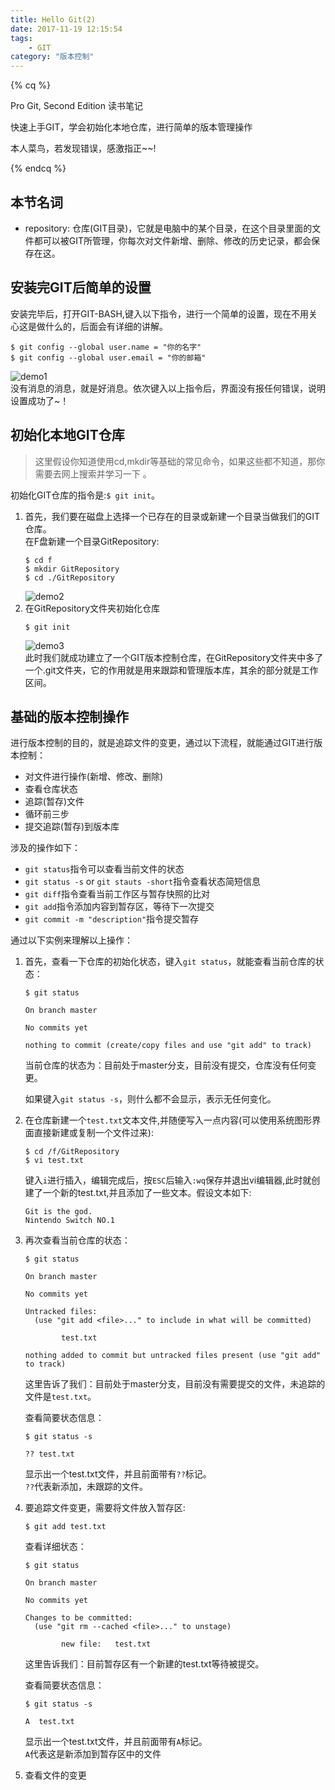 ```yaml
---
title: Hello Git(2)  
date: 2017-11-19 12:15:54  
tags:  
    - GIT  
category: "版本控制"
---
```

{% cq %}  

Pro Git, Second Edition 读书笔记  

快速上手GIT，学会初始化本地仓库，进行简单的版本管理操作  

本人菜鸟，若发现错误，感激指正~~!  

{% endcq %}  

<!-- more -->
<!-- toc -->

## 本节名词
- repository: 仓库(GIT目录)，它就是电脑中的某个目录，在这个目录里面的文件都可以被GIT所管理，你每次对文件新增、删除、修改的历史记录，都会保存在这。

## 安装完GIT后简单的设置
安装完毕后，打开GIT-BASH,键入以下指令，进行一个简单的设置，现在不用关心这是做什么的，后面会有详细的讲解。
```shell
$ git config --global user.name = "你的名字"
$ git config --global user.email = "你的邮箱"
```
![demo1](http://ouq9v8coj.bkt.clouddn.com/images/gittest1.gif)  
没有消息的消息，就是好消息。依次键入以上指令后，界面没有报任何错误，说明设置成功了~！

## 初始化本地GIT仓库
> 这里假设你知道使用cd,mkdir等基础的常见命令，如果这些都不知道，那你需要去网上搜索并学习一下 。

初始化GIT仓库的指令是:`$ git init`。  

1. 首先，我们要在磁盘上选择一个已存在的目录或新建一个目录当做我们的GIT仓库。   
在F盘新建一个目录GitRepository:
    ```shell
    $ cd f  
    $ mkdir GitRepository  
    $ cd ./GitRepository
    ```  
    ![demo2](http://ouq9v8coj.bkt.clouddn.com/images/gittest2.gif)  
2. 在GitRepository文件夹初始化仓库
    ```shell
    $ git init
    ```  
    ![demo3](http://ouq9v8coj.bkt.clouddn.com/images/gittest3.gif)  
此时我们就成功建立了一个GIT版本控制仓库，在GitRepository文件夹中多了一个.git文件夹，它的作用就是用来跟踪和管理版本库，其余的部分就是工作区间。  

## 基础的版本控制操作  
进行版本控制的目的，就是追踪文件的变更，通过以下流程，就能通过GIT进行版本控制：
  - 对文件进行操作(新增、修改、删除)
  - 查看仓库状态
  - 追踪(暂存)文件
  - 循环前三步
  - 提交追踪(暂存)到版本库  

涉及的操作如下：  
  - `git status`指令可以查看当前文件的状态  
  - `git status -s` or `git stauts -short`指令查看状态简短信息
  - `git diff`指令查看当前工作区与暂存快照的比对
  - `git add`指令添加内容到暂存区，等待下一次提交  
  - `git commit -m "description"`指令提交暂存  

通过以下实例来理解以上操作：  

1. 首先，查看一下仓库的初始化状态，键入`git status`，就能查看当前仓库的状态：  
    ```shell
    $ git status

    On branch master

    No commits yet

    nothing to commit (create/copy files and use "git add" to track)
    ```  
    当前仓库的状态为：目前处于master分支，目前没有提交，仓库没有任何变更。  

    如果键入`git status -s`，则什么都不会显示，表示无任何变化。

2. 在仓库新建一个`test.txt`文本文件,并随便写入一点内容(可以使用系统图形界面直接新建或复制一个文件过来):  
    ```shell
    $ cd /f/GitRepository
    $ vi test.txt
    ```  
    键入`i`进行插入，编辑完成后，按`ESC`后输入`:wq`保存并退出vi编辑器,此时就创建了一个新的test.txt,并且添加了一些文本。假设文本如下:
    ```shell
    Git is the god.
    Nintendo Switch NO.1
    ```  

3. 再次查看当前仓库的状态：  
    ```shell
    $ git status

    On branch master

    No commits yet

    Untracked files:
      (use "git add <file>..." to include in what will be committed)

            test.txt

    nothing added to commit but untracked files present (use "git add" to track)
    ```  
    这里告诉了我们：目前处于master分支，目前没有需要提交的文件，未追踪的文件是`test.txt`。  

    查看简要状态信息：  
    ```shell
    $ git status -s

    ?? test.txt
    ```  
    显示出一个test.txt文件，并且前面带有`??`标记。  
    `??`代表新添加，未跟踪的文件。

4.  要追踪文件变更，需要将文件放入暂存区:  
    ```shell
    $ git add test.txt
    ```  
    查看详细状态：  
    ```shell
    $ git status

    On branch master

    No commits yet

    Changes to be committed:
      (use "git rm --cached <file>..." to unstage)

            new file:   test.txt
    ```  
    这里告诉我们：目前暂存区有一个新建的test.txt等待被提交。  

    查看简要状态信息：  
    ```shell
    $ git status -s

    A  test.txt
    ```  
    显示出一个test.txt文件，并且前面带有`A`标记。  
    `A`代表这是新添加到暂存区中的文件  

5. 查看文件的变更
